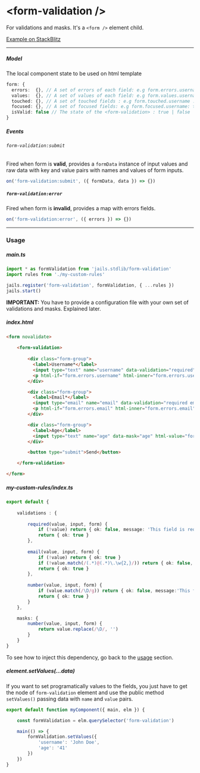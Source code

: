 # &lt;form-validation /&gt;

For validations and masks. It's a `<form />` element child.

[Example on StackBlitz](https://stackblitz.com/edit/jails-form-validation?file=index.ts)

---

##### Model
The local component state to be used on html template

```ts
form: {
  errors:  {}, // A set of errors of each field: e.g form.errors.username : 'Username is required'
  values:  {}, // A set of values of each field: e.g form.values.username : 'John Doe'
  touched: {}, // A set of touched fields : e.g form.touched.username : true | false 
  focused: {}, // A set of focused fields: e.g form.focused.username: true | false
  isValid: false // The state of the <form-validation> : true | false
}
```

##### Events

###### `form-validation:submit`
Fired when form is **valid**, provides a `formData` instance of input values and raw data with key and value pairs with names and values of form inputs.

```ts
on('form-validation:submit', ({ formData, data }) => {})
```

##### `form-validation:error` 
Fired when form is **invalid**, provides a map with errors fields.

```ts
on('form-validation:error', ({ errors }) => {})
```

---


### Usage


##### main.ts
```ts
import * as formValidation from 'jails.stdlib/form-validation'
import rules from './my-custom-rules'

jails.register('form-validation', formValidation, { ...rules })
jails.start()
```

**IMPORTANT:** You have to provide a configuration file with your own set of validations and masks. Explained later.

##### index.html

```html
<form novalidate>
    
    <form-validation>
        
        <div class="form-group">
          <label>Username*</label>
          <input type="text" name="username" data-validation="required" html-value="form.values.username" />
          <p html-if="form.errors.username" html-inner="form.errors.username"></p>
        </div>

        <div class="form-group">
          <label>Email*</label>
          <input type="email" name="email" data-validation="required email" html-value="form.values.email" />
          <p html-if="form.errors.email" html-inner="form.errors.email"></p>
        </div>

        <div class="form-group">
          <label>Age</label>
          <input type="text" name="age" data-mask="age" html-value="form.values.age" />
        </div>

        <button type="submit">Send</button>

    </form-validation>

</form>
```

##### my-custom-rules/index.ts
```ts
export default {
    
    validations : {
        
        required(value, input, form) {
            if (!value) return { ok: false, message: 'This field is required'}
            return { ok: true }
        },
    
        email(value, input, form) {
            if (!value) return { ok: true }
            if (!value.match(/(.*)@(.*)\.\w{2,}/)) return { ok: false, message: 'Invalid email' }
            return { ok: true }
        },
    
        number(value, input, form) {
            if (value.match(/\D/g)) return { ok: false, message:'This field takes only number' }
            return { ok: true }
        }
    },

    masks: {
        number(value, input, form) {
            return value.replace(/\D/, '')
        }
    }
}
```
 
To see how to inject this dependency, go back to the [usage](#usage) section.


##### element.setValues(...data)

If you want to set programatically values to the fields, you just have to get the node of `form-validation` element and use the public method `setValues()` passing data with `name` and `value` pairs.


```ts
export default function myComponent({ main, elm }) {

    const formValidation = elm.querySelector('form-validation') 

    main(() => {
        formValidation.setValues({
            'username': 'John Doe',
            'age': '41'
        })
    })
}
```